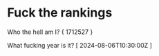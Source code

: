 # Fuck the rankings

Who the hell am I?
{ 1712527 }

What fucking year is it?
[ 2024-08-06T10:30:00Z ]

